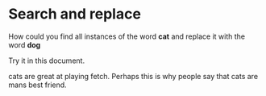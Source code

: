 # Search and replace

How could you find all instances of the word **cat** and replace it with
the word **dog**

Try it in this document.

cats are great at playing fetch. Perhaps this is why people say that
cats are mans best friend.
